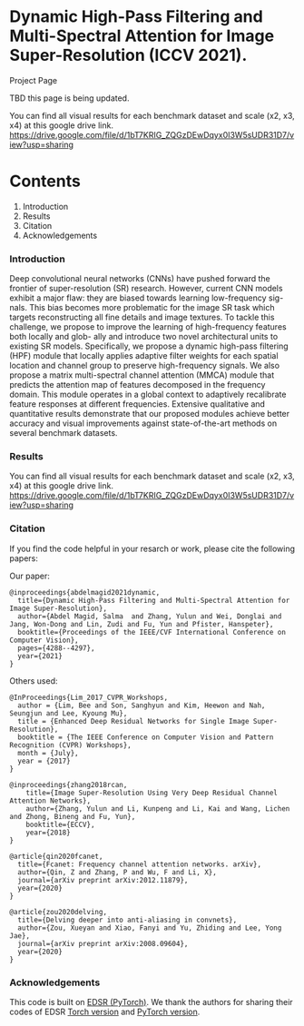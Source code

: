 #  Dynamic High-Pass Filtering and Multi-Spectral Attention for Image Super-Resolution (ICCV 2021).
Project Page

TBD this page is being updated.


You can find all visual results for each benchmark dataset and scale (x2, x3, x4) at this google drive link.  
https://drive.google.com/file/d/1bT7KRIG_ZQGzDEwDqyx0I3W5sUDR31D7/view?usp=sharing

 # Contents
 1. Introduction
 2. Results
 3. Citation
 4. Acknowledgements 


### Introduction

Deep convolutional neural networks (CNNs) have pushed forward the frontier of super-resolution (SR) research. However, current CNN models exhibit a major flaw: they are biased towards learning low-frequency sig- nals. This bias becomes more problematic for the image SR task which targets reconstructing all fine details and image textures. To tackle this challenge, we propose to improve the learning of high-frequency features both locally and glob- ally and introduce two novel architectural units to existing SR models. Specifically, we propose a dynamic high-pass filtering (HPF) module that locally applies adaptive filter weights for each spatial location and channel group to preserve high-frequency signals. We also propose a matrix multi-spectral channel attention (MMCA) module that predicts the attention map of features decomposed in the frequency domain. This module operates in a global context to adaptively recalibrate feature responses at different frequencies. Extensive qualitative and quantitative results demonstrate that our proposed modules achieve better accuracy and visual improvements against state-of-the-art methods on several benchmark datasets.


### Results

You can find all visual results for each benchmark dataset and scale (x2, x3, x4) at this google drive link.  
https://drive.google.com/file/d/1bT7KRIG_ZQGzDEwDqyx0I3W5sUDR31D7/view?usp=sharing

### Citation
If you find the code helpful in your resarch or work, please cite the following papers:

Our paper:
```
@inproceedings{abdelmagid2021dynamic,
  title={Dynamic High-Pass Filtering and Multi-Spectral Attention for Image Super-Resolution},
  author={Abdel Magid, Salma  and Zhang, Yulun and Wei, Donglai and Jang, Won-Dong and Lin, Zudi and Fu, Yun and Pfister, Hanspeter},
  booktitle={Proceedings of the IEEE/CVF International Conference on Computer Vision},
  pages={4288--4297},
  year={2021}
}
```

Others used:

```
@InProceedings{Lim_2017_CVPR_Workshops,
  author = {Lim, Bee and Son, Sanghyun and Kim, Heewon and Nah, Seungjun and Lee, Kyoung Mu},
  title = {Enhanced Deep Residual Networks for Single Image Super-Resolution},
  booktitle = {The IEEE Conference on Computer Vision and Pattern Recognition (CVPR) Workshops},
  month = {July},
  year = {2017}
}

@inproceedings{zhang2018rcan,
    title={Image Super-Resolution Using Very Deep Residual Channel Attention Networks},
    author={Zhang, Yulun and Li, Kunpeng and Li, Kai and Wang, Lichen and Zhong, Bineng and Fu, Yun},
    booktitle={ECCV},
    year={2018}
}

@article{qin2020fcanet,
  title={Fcanet: Frequency channel attention networks. arXiv},
  author={Qin, Z and Zhang, P and Wu, F and Li, X},
  journal={arXiv preprint arXiv:2012.11879},
  year={2020}
}

@article{zou2020delving,
  title={Delving deeper into anti-aliasing in convnets},
  author={Zou, Xueyan and Xiao, Fanyi and Yu, Zhiding and Lee, Yong Jae},
  journal={arXiv preprint arXiv:2008.09604},
  year={2020}
}

```

### Acknowledgements
This code is built on [EDSR (PyTorch)](https://github.com/thstkdgus35/EDSR-PyTorch). We thank the authors for sharing their codes of EDSR [Torch version](https://github.com/LimBee/NTIRE2017) and [PyTorch version](https://github.com/thstkdgus35/EDSR-PyTorch).
